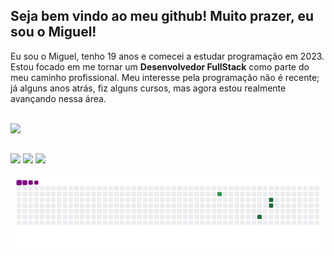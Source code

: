 ## Seja bem vindo ao meu github! Muito prazer, eu sou o Miguel!

Eu sou o Miguel, tenho 19 anos e comecei a estudar programação em 2023. Estou focado em me tornar um **Desenvolvedor FullStack** como parte do meu caminho profissional. Meu interesse pela programação não é recente; já alguns anos atrás, fiz alguns cursos, mas agora estou realmente avançando nessa área.

<div style="display: inline_block"><br>
<link rel="stylesheet" type='text/css' href="https://cdn.jsdelivr.net/gh/devicons/devicon@latest/devicon.min.css" />
  <img src="https://cdn.jsdelivr.net/gh/devicons/devicon@latest/icons/javascript/javascript-original.svg" />
</div>
  
  ##
 
<div> 
  <a href = "mailto:miguelfrancaalves@gmail.com"><img src="https://img.shields.io/badge/-Gmail-%23333?style=for-the-badge&logo=gmail&logoColor=white" target="_blank"></a>
  <a href="https://skylabs.studio" target="_blank"><img src="https://img.shields.io/badge/-Sky Labs-%230077B5?style=for-the-badge&logo=linkedin&logoColor=white" target="_blank"></a> 
  <a href="https://www.linkedin.com/in/miguel-fran%C3%A7a-alves-25b23425b/" target="_blank"><img src="https://img.shields.io/badge/-LinkedIn-%230077B5?style=for-the-badge&logo=linkedin&logoColor=white" target="_blank"></a> 
</div>


![snake gif](https://github.com/miguelfrancaalves/miguelfrancaalves/blob/output/github-contribution-grid-snake.gif)
